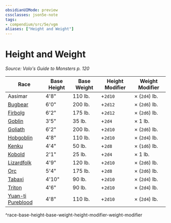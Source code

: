 ```yaml
---
obsidianUIMode: preview
cssclasses: json5e-note
tags:
- compendium/src/5e/vgm
aliases: ["Height and Weight"]
---
```

# Height and Weight
*Source: Volo's Guide to Monsters p. 120* 

| Race | Base Height | Base Weight | Height Modifier | Weight Modifier |
|------|-------------|-------------|-----------------|-----------------|
| Aasimar | 4'8" | 110 lb. | +`2d10` | × (`2d4`) lb. |
| [Bugbear](/2-Mechanics/CLI/races/bugbear-mpmm.md) | 6'0" | 200 lb. | +`2d12` | × (`2d6`) lb. |
| [Firbolg](/2-Mechanics/CLI/races/firbolg-mpmm.md) | 6'2" | 175 lb. | +`2d12` | × (`2d6`) lb. |
| [Goblin](/2-Mechanics/CLI/races/goblin-mpmm.md) | 3'5" | 35 lb. | +`2d4` | × 1 lb. |
| [Goliath](/2-Mechanics/CLI/races/goliath-mpmm.md) | 6'2" | 200 lb. | +`2d10` | × (`2d6`) lb. |
| [Hobgoblin](/2-Mechanics/CLI/races/hobgoblin-mpmm.md) | 4'8" | 110 lb. | +`2d10` | × (`2d4`) lb. |
| [Kenku](/2-Mechanics/CLI/races/kenku-mpmm.md) | 4'4" | 50 lb. | +`2d8` | × (`1d6`) lb. |
| [Kobold](/2-Mechanics/CLI/races/kobold-mpmm.md) | 2'1" | 25 lb. | +`2d4` | × 1 lb. |
| [Lizardfolk](/2-Mechanics/CLI/races/lizardfolk-mpmm.md) | 4'9" | 120 lb. | +`2d10` | × (`2d6`) lb. |
| [Orc](/2-Mechanics/CLI/races/orc-mpmm.md) | 5'4" | 175 lb. | +`2d8` | × (`2d6`) lb. |
| [Tabaxi](/2-Mechanics/CLI/races/tabaxi-mpmm.md) | 4'10" | 90 lb. | +`2d10` | × (`2d4`) lb. |
| [Triton](/2-Mechanics/CLI/races/triton-mpmm.md) | 4'6" | 90 lb. | +`2d10` | × (`2d4`) lb. |
| [Yuan-ti Pureblood](/2-Mechanics/CLI/races/yuan-ti-mpmm.md) | 4'8" | 110 lb. | +`2d10` | × (`2d4`) lb. |
^race-base-height-base-weight-height-modifier-weight-modifier
